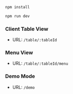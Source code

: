 
```bash
npm install
```

```bash
npm run dev
```


### Client Table View
- URL: `/table/:tableId`

### Menu View
- URL: `/table/:tableId/menu`


### Demo Mode
- URL: `/demo`
